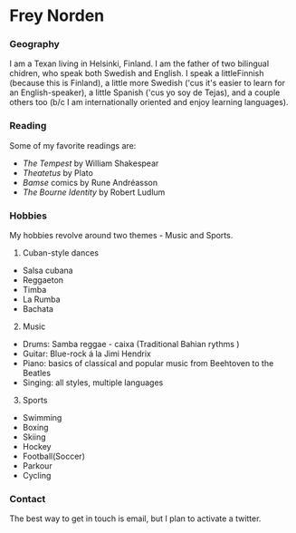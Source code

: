 # Frey Norden

### Geography

I am a Texan living in Helsinki, Finland. I am the father of two bilingual chidren, who speak both Swedish and English. I speak a littleFinnish (because this is Finland), a little more Swedish ('cus it's easier to learn for an English-speaker), a little Spanish ('cus yo soy de Tejas), and a couple others too (b/c I am internationally oriented and enjoy learning languages).

### Reading

Some of my favorite readings are:

- *The Tempest* by William Shakespear
- *Theatetus* by Plato
- *Bamse* comics by Rune Andréasson
- *The Bourne Identity* by Robert Ludlum

### Hobbies

My hobbies revolve around two themes - Music and Sports.

1. Cuban-style dances
- Salsa cubana
- Reggaeton
- Timba
- La Rumba
- Bachata
2. Music
- Drums: Samba reggae - caixa (Traditional Bahian rythms )
- Guitar: Blue-rock á la Jimi Hendrix
- Piano: basics of classical and popular music from Beehtoven to the Beatles
- Singing: all styles, multiple languages
3. Sports
- Swimming
- Boxing
- Skiing
- Hockey
- Football(Soccer)
- Parkour
- Cycling

### Contact

The best way to get in touch is email, but I plan to activate a twitter.
